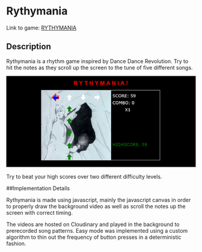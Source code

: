 # Rythymania

Link to game: [RYTHYMANIA][game]

[game]: http://jackdelia.github.com/Rythym


## Description

Rythymania is a rhythm game inspired by Dance Dance Revolution. Try to hit the notes as they scroll up the screen to the tune of five different songs.

![ryth]

Try to beat your high scores over two different difficulty levels.

##Implementation Details


Rythymania is made using javascript, mainly the javascript canvas in order to properly draw the background video as well as scroll the notes up the screen with correct timing.

The videos are hosted on Cloudinary and played in the background to prerecorded song patterns. Easy mode was implemented using a custom algorithm to thin out the frequency of button presses in a deterministic fashion.

[ryth]: ./rythym.png

